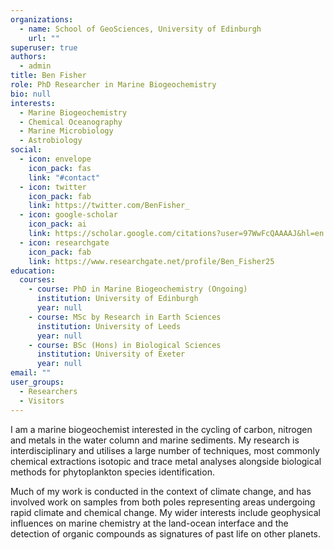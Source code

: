 ```yaml
---
organizations:
  - name: School of GeoSciences, University of Edinburgh
    url: ""
superuser: true
authors:
  - admin
title: Ben Fisher
role: PhD Researcher in Marine Biogeochemistry
bio: null
interests:
  - Marine Biogeochemistry
  - Chemical Oceanography
  - Marine Microbiology
  - Astrobiology
social:
  - icon: envelope
    icon_pack: fas
    link: "#contact"
  - icon: twitter
    icon_pack: fab
    link: https://twitter.com/BenFisher_
  - icon: google-scholar
    icon_pack: ai
    link: https://scholar.google.com/citations?user=97WwFcQAAAAJ&hl=en
  - icon: researchgate
    icon_pack: fab
    link: https://www.researchgate.net/profile/Ben_Fisher25
education:
  courses:
    - course: PhD in Marine Biogeochemistry (Ongoing)
      institution: University of Edinburgh
      year: null
    - course: MSc by Research in Earth Sciences
      institution: University of Leeds
      year: null
    - course: BSc (Hons) in Biological Sciences
      institution: University of Exeter
      year: null
email: ""
user_groups:
  - Researchers
  - Visitors
---
```

I am a marine biogeochemist interested in the cycling of carbon, nitrogen and metals in the water column and marine sediments. My research is interdisciplinary and utilises a large number of techniques, most commonly chemical extractions isotopic and trace metal analyses alongside biological methods for phytoplankton species identification. 

Much of my work is conducted in the context of climate change, and has involved work on samples from both poles representing areas undergoing rapid climate and chemical change. My wider interests include geophysical influences on marine chemistry at the land-ocean interface and the detection of organic compounds as signatures of past life on other planets.